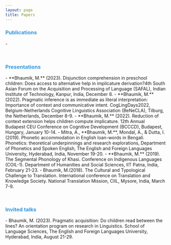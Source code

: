 ```yaml
---
layout: page
title: Papers
---
```



<h3> <span style="color: #3498DB ;">Publications </span> </h3> 
- 


 &nbsp;    

<h3> <span style="color: #3498DB ;">Presentations </span> </h3> 
- **Bhaumik, M.** (2023). Disjunction comprehension in preschool children: Does access to alternative help in implicature derivation?4th South Asian Forum on the Acquisition and Processing of Language (SAFAL), Indian Institute of Technology, Kanpur, India, December 8. 
- **Bhaumik, M.** (2022). Pragmatic inference is as immediate as literal interpretation: Importance of context and communicative intent. CogLingDays2022, Belgium-Netherlands Cognitive Linguistics Association (BeNeCLA), Tilburg, the Netherlands, December 8-9.
- **Bhaumik, M.** (2022). Reduction of context extension helps children compute implicature. 12th Annual Budapest CEU Conference on Cognitive Development (BCCCD), Budapest, Hungary, January 10-14.
- Mitra, A., **Bhaumik, M.**, Mondal, A., & Dutta, I. (2019). Phonetic accommodation in English loan-words in Bengali. Phonetics: theoretical underpinnings and research explorations, Department of Phonetics and Spoken English, The English and Foreign Languages University, Hyderabad, India, November 19-20.
- **Bhaumik, M.** (2019). The Segmental Phonology of Khasi. Conference on Indigenous Languages (COIL-1). Department of Humanities and Social Sciences, IIT Patna, India, February 21-23. 
- Bhaumik, M.(2018). The Cultural and Typological Challenge to Translation. International conference on Translation and Knowledge Society. National Translation Mission, CIIL, Mysore, India, March 7-9. 


 &nbsp;    

<h3> <span style="color: #3498DB ;">Invited talks </span> </h3> 
- Bhaumik, M. (2023). Pragmatic acquisition: Do children read between the lines? An orientation program on research in Linguistics. School of Language Sciences, The English and Foreign Languages University, Hyderabad, India, August 21-29.



 &nbsp;    
